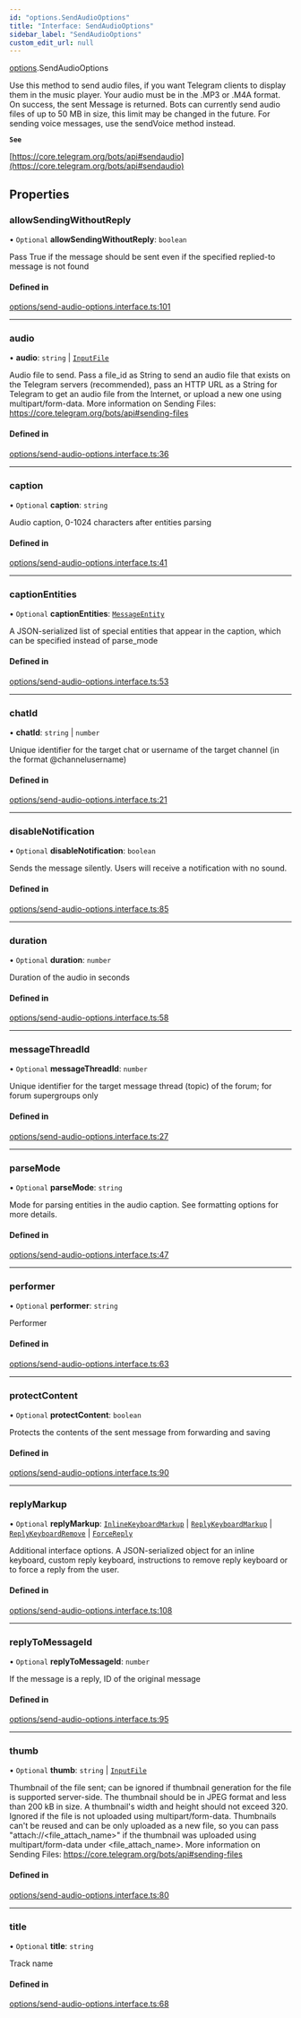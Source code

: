 ```yaml
---
id: "options.SendAudioOptions"
title: "Interface: SendAudioOptions"
sidebar_label: "SendAudioOptions"
custom_edit_url: null
---
```


[options](../modules/options.md).SendAudioOptions

Use this method to send audio files, if you want Telegram clients to display
them in the music player. Your audio must be in the .MP3 or .M4A format. On
success, the sent Message is returned. Bots can currently send audio files of up
to 50 MB in size, this limit may be changed in the future.
For sending voice messages, use the sendVoice method instead.

**`See`**

[https://core.telegram.org/bots/api#sendaudio](https://core.telegram.org/bots/api#sendaudio)

## Properties

### allowSendingWithoutReply

• `Optional` **allowSendingWithoutReply**: `boolean`

Pass True if the message should be sent even if the specified replied-to message
is not found

#### Defined in

[options/send-audio-options.interface.ts:101](https://github.com/DeityLamb/telegramjs/blob/32b4cca/packages/common/lib/interfaces/options/send-audio-options.interface.ts#L101)

___

### audio

• **audio**: `string` \| [`InputFile`](types.InputFile.md)

Audio file to send. Pass a file_id as String to send an audio file that exists
on the Telegram servers (recommended), pass an HTTP URL as a String for Telegram
to get an audio file from the Internet, or upload a new one using
multipart/form-data. More information on Sending Files:
https://core.telegram.org/bots/api#sending-files

#### Defined in

[options/send-audio-options.interface.ts:36](https://github.com/DeityLamb/telegramjs/blob/32b4cca/packages/common/lib/interfaces/options/send-audio-options.interface.ts#L36)

___

### caption

• `Optional` **caption**: `string`

Audio caption, 0-1024 characters after entities parsing

#### Defined in

[options/send-audio-options.interface.ts:41](https://github.com/DeityLamb/telegramjs/blob/32b4cca/packages/common/lib/interfaces/options/send-audio-options.interface.ts#L41)

___

### captionEntities

• `Optional` **captionEntities**: [`MessageEntity`](types.MessageEntity.md)

A JSON-serialized list of special entities that appear in the caption, which can
be specified instead of parse_mode

#### Defined in

[options/send-audio-options.interface.ts:53](https://github.com/DeityLamb/telegramjs/blob/32b4cca/packages/common/lib/interfaces/options/send-audio-options.interface.ts#L53)

___

### chatId

• **chatId**: `string` \| `number`

Unique identifier for the target chat or username of the target channel (in the
format @channelusername)

#### Defined in

[options/send-audio-options.interface.ts:21](https://github.com/DeityLamb/telegramjs/blob/32b4cca/packages/common/lib/interfaces/options/send-audio-options.interface.ts#L21)

___

### disableNotification

• `Optional` **disableNotification**: `boolean`

Sends the message silently. Users will receive a notification with no sound.

#### Defined in

[options/send-audio-options.interface.ts:85](https://github.com/DeityLamb/telegramjs/blob/32b4cca/packages/common/lib/interfaces/options/send-audio-options.interface.ts#L85)

___

### duration

• `Optional` **duration**: `number`

Duration of the audio in seconds

#### Defined in

[options/send-audio-options.interface.ts:58](https://github.com/DeityLamb/telegramjs/blob/32b4cca/packages/common/lib/interfaces/options/send-audio-options.interface.ts#L58)

___

### messageThreadId

• `Optional` **messageThreadId**: `number`

Unique identifier for the target message thread (topic) of the forum; for forum
supergroups only

#### Defined in

[options/send-audio-options.interface.ts:27](https://github.com/DeityLamb/telegramjs/blob/32b4cca/packages/common/lib/interfaces/options/send-audio-options.interface.ts#L27)

___

### parseMode

• `Optional` **parseMode**: `string`

Mode for parsing entities in the audio caption. See formatting options for more
details.

#### Defined in

[options/send-audio-options.interface.ts:47](https://github.com/DeityLamb/telegramjs/blob/32b4cca/packages/common/lib/interfaces/options/send-audio-options.interface.ts#L47)

___

### performer

• `Optional` **performer**: `string`

Performer

#### Defined in

[options/send-audio-options.interface.ts:63](https://github.com/DeityLamb/telegramjs/blob/32b4cca/packages/common/lib/interfaces/options/send-audio-options.interface.ts#L63)

___

### protectContent

• `Optional` **protectContent**: `boolean`

Protects the contents of the sent message from forwarding and saving

#### Defined in

[options/send-audio-options.interface.ts:90](https://github.com/DeityLamb/telegramjs/blob/32b4cca/packages/common/lib/interfaces/options/send-audio-options.interface.ts#L90)

___

### replyMarkup

• `Optional` **replyMarkup**: [`InlineKeyboardMarkup`](types.InlineKeyboardMarkup.md) \| [`ReplyKeyboardMarkup`](types.ReplyKeyboardMarkup.md) \| [`ReplyKeyboardRemove`](types.ReplyKeyboardRemove.md) \| [`ForceReply`](types.ForceReply.md)

Additional interface options. A JSON-serialized object for an inline keyboard,
custom reply keyboard, instructions to remove reply keyboard or to force a reply
from the user.

#### Defined in

[options/send-audio-options.interface.ts:108](https://github.com/DeityLamb/telegramjs/blob/32b4cca/packages/common/lib/interfaces/options/send-audio-options.interface.ts#L108)

___

### replyToMessageId

• `Optional` **replyToMessageId**: `number`

If the message is a reply, ID of the original message

#### Defined in

[options/send-audio-options.interface.ts:95](https://github.com/DeityLamb/telegramjs/blob/32b4cca/packages/common/lib/interfaces/options/send-audio-options.interface.ts#L95)

___

### thumb

• `Optional` **thumb**: `string` \| [`InputFile`](types.InputFile.md)

Thumbnail of the file sent; can be ignored if thumbnail generation for the file
is supported server-side. The thumbnail should be in JPEG format and less than
200 kB in size. A thumbnail's width and height should not exceed 320. Ignored if
the file is not uploaded using multipart/form-data. Thumbnails can't be reused
and can be only uploaded as a new file, so you can pass
"attach://<file_attach_name>" if the thumbnail was uploaded using
multipart/form-data under <file_attach_name>. More information on Sending Files:
https://core.telegram.org/bots/api#sending-files

#### Defined in

[options/send-audio-options.interface.ts:80](https://github.com/DeityLamb/telegramjs/blob/32b4cca/packages/common/lib/interfaces/options/send-audio-options.interface.ts#L80)

___

### title

• `Optional` **title**: `string`

Track name

#### Defined in

[options/send-audio-options.interface.ts:68](https://github.com/DeityLamb/telegramjs/blob/32b4cca/packages/common/lib/interfaces/options/send-audio-options.interface.ts#L68)
